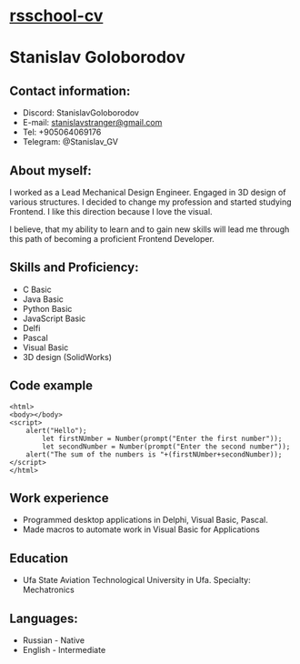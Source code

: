 # [rsschool-cv](https://stanislavstranger.github.io/rsschool-cv/cv)
# **Stanislav Goloborodov**

## **Contact information:**
   * Discord: StanislavGoloborodov
   * E-mail: stanislavstranger@gmail.com
   * Tel: +905064069176
   * Telegram: @Stanislav_GV

## **About myself:**
   I worked as a Lead Mechanical Design Engineer. Engaged in 3D design of various structures. I decided to change my profession and started studying Frontend. I like this direction because I love the visual.

   I believe, that my ability to learn and to gain new skills will lead me through this path of becoming a proficient Frontend Developer.  

## **Skills and Proficiency:**
   * C Basic
   * Java Basic
   * Python Basic
   * JavaScript Basic
   * Delfi
   * Pascal
   * Visual Basic
   * 3D design (SolidWorks)

## **Code example**
```
<html>
<body></body>
<script>
    alert("Hello");
        let firstNUmber = Number(prompt("Enter the first number"));   
        let secondNumber = Number(prompt("Enter the second number"));
    alert("The sum of the numbers is "+(firstNUmber+secondNumber));
</script>
</html>
```

## **Work experience**
   * Programmed desktop applications in Delphi, Visual Basic, Pascal.
   * Made macros to automate work in Visual Basic for Applications

## **Education**
   * Ufa State Aviation Technological University in Ufa. Specialty: Mechatronics

## **Languages:**
   * Russian - Native
   * English - Intermediate